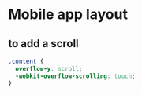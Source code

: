 # Mobile app layout

## to add a scroll

```css
.content {
  overflow-y: scroll;
  -webkit-overflow-scrolling: touch;
}
```
